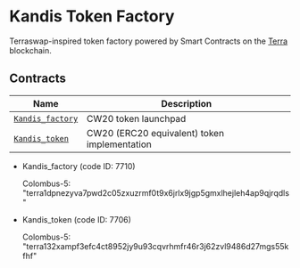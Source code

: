 # Kandis Token Factory

Terraswap-inspired token factory powered by Smart Contracts on the [Terra](https://terra.money) blockchain.

## Contracts

| Name                                               | Description                                  |
| -------------------------------------------------- | -------------------------------------------- |
| [`Kandis_factory`](contracts/terraswap_factory)    | CW20 token launchpad                         |
| [`Kandis_token`](contracts/terraswap_token)        | CW20 (ERC20 equivalent) token implementation |

* Kandis_factory (code ID: 7710)

  Colombus-5: "terra1dpnezyva7pwd2c05zxuzrmf0t9x6jrlx9jgp5gmxlhejleh4ap9qjrqdls"

* Kandis_token (code ID: 7706)

  Colombus-5: "terra132xampf3efc4ct8952jy9u93cqvrhmfr46r3j62zvl9486d27mgs55kfhf"
